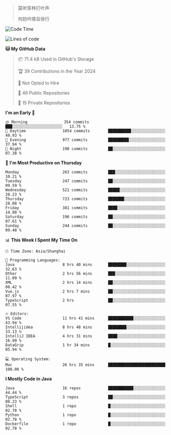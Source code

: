 > 莫听穿林打叶声
> 
> 何妨吟啸且徐行

<!-- ![Github Stats](https://github-readme-stats.vercel.app/api?username=catch6&count_private=true&show_icons=true&theme=gruvbox) -->

<!-- ![Top Langs](https://github-readme-stats.vercel.app/api/top-langs/?username=catch6&layout=compact) -->

<!--START_SECTION:waka-->
![Code Time](http://img.shields.io/badge/Code%20Time-1%2C323%20hrs-blue)

![Lines of code](https://img.shields.io/badge/From%20Hello%20World%20I%27ve%20Written-9.4%20million%20lines%20of%20code-blue)

**🐱 My GitHub Data** 

> 📦 71.4 kB Used in GitHub's Storage 
 > 
> 🏆 39 Contributions in the Year 2024
 > 
> 🚫 Not Opted to Hire
 > 
> 📜 46 Public Repositories 
 > 
> 🔑 15 Private Repositories 
 > 
**I'm an Early 🐤** 

```text
🌞 Morning                354 commits         ███░░░░░░░░░░░░░░░░░░░░░░   13.75 % 
🌆 Daytime                1054 commits        ██████████░░░░░░░░░░░░░░░   40.93 % 
🌃 Evening                977 commits         █████████░░░░░░░░░░░░░░░░   37.94 % 
🌙 Night                  190 commits         ██░░░░░░░░░░░░░░░░░░░░░░░   07.38 % 
```
📅 **I'm Most Productive on Thursday** 

```text
Monday                   263 commits         ███░░░░░░░░░░░░░░░░░░░░░░   10.21 % 
Tuesday                  247 commits         ██░░░░░░░░░░░░░░░░░░░░░░░   09.59 % 
Wednesday                521 commits         █████░░░░░░░░░░░░░░░░░░░░   20.23 % 
Thursday                 723 commits         ███████░░░░░░░░░░░░░░░░░░   28.08 % 
Friday                   381 commits         ████░░░░░░░░░░░░░░░░░░░░░   14.80 % 
Saturday                 196 commits         ██░░░░░░░░░░░░░░░░░░░░░░░   07.61 % 
Sunday                   244 commits         ██░░░░░░░░░░░░░░░░░░░░░░░   09.48 % 
```


📊 **This Week I Spent My Time On** 

```text
🕑︎ Time Zone: Asia/Shanghai

💬 Programming Languages: 
Java                     8 hrs 40 mins       ████████░░░░░░░░░░░░░░░░░   32.63 % 
Other                    2 hrs 56 mins       ███░░░░░░░░░░░░░░░░░░░░░░   11.09 % 
XML                      2 hrs 14 mins       ██░░░░░░░░░░░░░░░░░░░░░░░   08.42 % 
Vue.js                   2 hrs 7 mins        ██░░░░░░░░░░░░░░░░░░░░░░░   07.97 % 
TypeScript               2 hrs               ██░░░░░░░░░░░░░░░░░░░░░░░   07.55 % 

🔥 Editors: 
VS Code                  11 hrs 41 mins      ███████████░░░░░░░░░░░░░░   43.94 % 
Intellijidea             8 hrs 48 mins       ████████░░░░░░░░░░░░░░░░░   33.13 % 
IntelliJ IDEA            4 hrs 31 mins       ████░░░░░░░░░░░░░░░░░░░░░   16.99 % 
DataGrip                 1 hr 34 mins        █░░░░░░░░░░░░░░░░░░░░░░░░   05.94 % 

💻 Operating System: 
Mac                      26 hrs 35 mins      █████████████████████████   100.00 % 
```

**I Mostly Code in Java** 

```text
Java                     16 repos            ███████████░░░░░░░░░░░░░░   44.44 % 
TypeScript               3 repos             ██░░░░░░░░░░░░░░░░░░░░░░░   08.33 % 
Shell                    1 repo              █░░░░░░░░░░░░░░░░░░░░░░░░   02.78 % 
Python                   1 repo              █░░░░░░░░░░░░░░░░░░░░░░░░   02.78 % 
Dockerfile               1 repo              █░░░░░░░░░░░░░░░░░░░░░░░░   02.78 % 
```




<!--END_SECTION:waka-->
